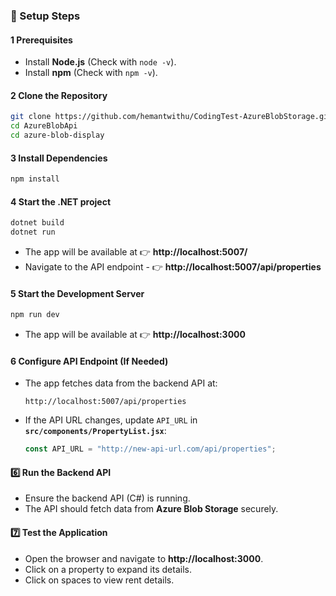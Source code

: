 ### **🚀 Setup Steps**  

#### **1 Prerequisites**  
- Install **Node.js** (Check with `node -v`).  
- Install **npm** (Check with `npm -v`).  

#### **2 Clone the Repository**  
```sh
git clone https://github.com/hemantwithu/CodingTest-AzureBlobStorage.git
cd AzureBlobApi
cd azure-blob-display
```

#### **3 Install Dependencies**  
```sh
npm install
```

#### **4 Start the .NET project**  
```sh
dotnet build
dotnet run
```
- The app will be available at 👉 **http://localhost:5007/**
- Navigate to the API endpoint - 👉 **http://localhost:5007/api/properties**

#### **5  Start the Development Server**  
```sh
npm run dev
```
- The app will be available at 👉 **http://localhost:3000**  

#### **6 Configure API Endpoint (If Needed)**  
- The app fetches data from the backend API at:  
  ```
  http://localhost:5007/api/properties
  ```
- If the API URL changes, update `API_URL` in **`src/components/PropertyList.jsx`**:  
  ```js
  const API_URL = "http://new-api-url.com/api/properties";
  ```

#### **6️⃣ Run the Backend API**  
- Ensure the backend API (C#) is running.  
- The API should fetch data from **Azure Blob Storage** securely.  

#### **7️⃣ Test the Application**  
- Open the browser and navigate to **http://localhost:3000**.  
- Click on a property to expand its details.  
- Click on spaces to view rent details.  
 
